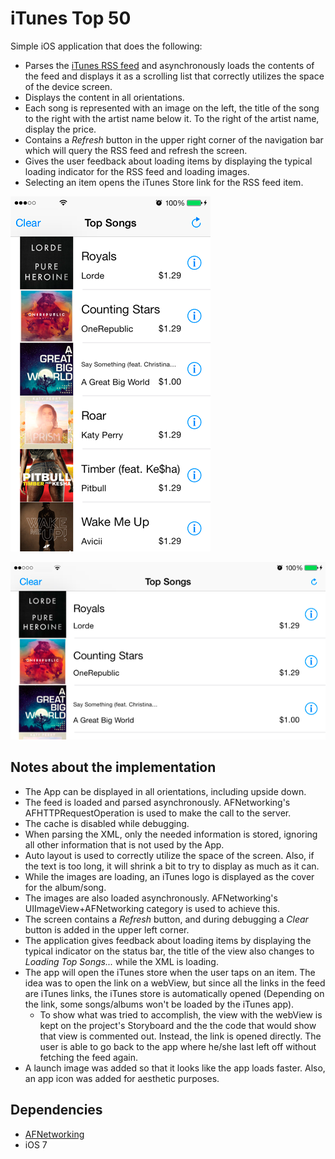 iTunes Top 50
===========================


Simple iOS application that does the following:

* Parses the [iTunes RSS feed](http://itunes.apple.com/us/rss/topsongs/limit=50/xml) and asynchronously loads the contents of the feed and displays it as a scrolling list that correctly utilizes the space of the device screen.
* Displays the content in all orientations.
* Each song is represented with an image on the left, the title of the song to the right with the artist name below it. To the right of the artist name, display the price.
* Contains a *Refresh* button in the upper right corner of the navigation bar which will query the RSS feed and refresh the screen.
* Gives the user feedback about loading items by displaying the typical loading indicator for the RSS feed and loading images.
* Selecting an item opens the iTunes Store link for the RSS feed item.


![Alt text](screenshot-sm-portrait.png?raw=true "iTunes Top 50")

![Alt text](screenshot-sm-landscape.png?raw=true "iTunes Top 50 - Landscape mode")


Notes about the implementation
-------------------------------

* The App can be displayed in all orientations, including upside down.
* The feed is loaded and parsed asynchronously.  AFNetworking's AFHTTPRequestOperation is used to make the call to the server.
* The cache is disabled while debugging.
* When parsing the XML, only the needed information is stored, ignoring all other information that is not used by the App.
* Auto layout is used to correctly utilize the space of the screen.  Also, if the text is too long, it will shrink a bit to try to display as much as it can.
* While the images are loading, an iTunes logo is displayed as the cover for the album/song.
* The images are also loaded asynchronously.  AFNetworking's UIImageView+AFNetworking category is used to achieve this.
* The screen contains a *Refresh* button, and during debugging a *Clear* button is added in the upper left corner.
* The application gives feedback about loading items by displaying the typical indicator on the status bar, the title of the view also changes to *Loading Top Songs...* while the XML is loading.
* The app will open the iTunes store when the user taps on an item.  The idea was to open the link on a webView, but since all the links in the feed are iTunes links, the iTunes store is automatically opened (Depending on the link, some songs/albums won't be loaded by the iTunes app).
    * To show what was tried to accomplish, the view with the webView is kept on the project's Storyboard and the the code that would show that view is commented out. Instead, the link is opened directly.  The user is able to go back to the app where he/she last left off without fetching the feed again.
* A launch image was added so that it looks like the app loads faster.  Also, an app icon was added for aesthetic purposes.


Dependencies
-------------------------------
* [AFNetworking](https://github.com/AFNetworking/AFNetworking)
* iOS 7